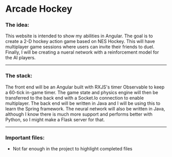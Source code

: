 # Arcade Hockey

### The idea:

This website is intended to show my abilities in Angular.
The goal is to create a 2-D hockey action game based on NES Hockey.
This will have multiplayer game sessions where users can invite their friends to duel.
Finally, I will be creating a nueral network with a reinforcement model for the AI players.

___

### The stack:

The front end will be an Angular built with RXJS's timer Observable to keep a 60-tick in-game timer.
The game state and physics engine will then be transferred to the back end with a Socket.Io connection to enable multiplayer.
The back end will be written in Java and I will be using this to learn the Spring framework.
The neural network will also be written in Java, although I know there is much more support and performs better with Python, so I might make a Flask server for that.

___


### Important files:

* Not far enough in the project to highlight completed files